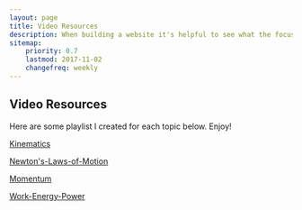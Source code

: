 ```yaml
---
layout: page
title: Video Resources
description: When building a website it's helpful to see what the focus of your site is. This page is an example of how to show a website's focus.
sitemap:
    priority: 0.7
    lastmod: 2017-11-02
    changefreq: weekly
---
```

## Video Resources
<p>Here are some playlist I created for each topic below. Enjoy!</p>
<div class="box">
  <p><a href="https://www.youtube.com/watch?v=mXbKlYSEvF8&list=PLnC-B2nn5puE-aBnccNMG6ANf0kIwYve6">Kinematics</a></p>    
</div>

<div class="box">
    <p><a href="https://www.youtube.com/watch?v=kKKM8Y-u7ds&list=PLnC-B2nn5puFLouj_0b8_YfvPs1-eNKj0">Newton's-Laws-of-Motion</a> </p>
        
</div>

<div class="box">
    <p><a href="https://www.youtube.com/watch?v=V54MeDvJNXo&list=PLnC-B2nn5puExdI0jNOKNVXnzmkIHab3G">Momentum</a> </p>
        
</div>

<div class="box">
    <p><a href="https://www.youtube.com/watch?v=w4QFJb9a8vo&list=PLnC-B2nn5puEQ-CfqQBokgEAlMr-nxTaL">Work-Energy-Power</a> </p>
        
</div>
